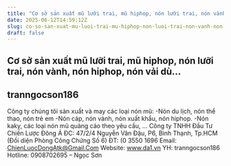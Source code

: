 ```yaml
---
title: "Cơ sở sản xuất mũ lưỡi trai, mũ hiphop, nón lưỡi trai, nón vành, nón hiphop, nón vải dù..."
date: 2025-06-12T14:59:12Z
slug: co-so-san-xuat-mu-luoi-trai-mu-hiphop-non-luoi-trai-non-vanh-non-hiphop-non-vai-du
draft: false
---
```


## Cơ sở sản xuất mũ lưỡi trai, mũ hiphop, nón lưỡi trai, nón vành, nón hiphop, nón vải dù...

## tranngocson186

Công ty chúng tôi sản xuất và may các loại nón mũ:
-Nón du lịch, nón thể thao, nón trẻ em
-Nón cáp, nón vành, nón xuất khẩu, nón hiphop.
-Nón kaky, các loại nón mũ quảng cáo theo yêu cầu, …
Công ty TNHH Đầu Tư Chiến Lược Đông Á
ĐC: 47/2/4 Nguyễn Văn Đậu, P6, Bình Thạnh, Tp.HCM (Đối diện Phòng Công Chứng Số 6)
ĐT: (0 3550 1696
Email: ChienLuocDongAtk@Gmail.Com
Website: www.da1.vn
YH: tranngocson186
Hotline: 0908702695 – Ngọc Sơn